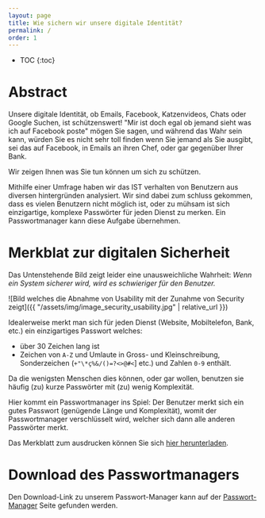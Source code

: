 ```yaml
---
layout: page
title: Wie sichern wir unsere digitale Identität?
permalink: /
order: 1
---
```

* TOC
{:toc}

# Abstract
Unsere digitale Identität, ob Emails, Facebook, Katzenvideos, Chats oder Google Suchen, ist schützenswert!
"Mir ist doch egal ob jemand sieht was ich auf Facebook poste" mögen Sie sagen, und während das Wahr sein kann, würden Sie es nicht sehr toll finden wenn Sie jemand als Sie ausgibt, sei das auf Facebook, in Emails an ihren Chef, oder gar gegenüber Ihrer Bank.

Wir zeigen Ihnen was Sie tun können um sich zu schützen.

Mithilfe einer Umfrage haben wir das IST verhalten von Benutzern aus diversen hintergründen analysiert. Wir sind dabei zum schluss gekommen, dass es vielen Benutzern nicht möglich ist, oder zu mühsam ist sich einzigartige, komplexe Passwörter für jeden Dienst zu merken. Ein Passwortmanager kann diese Aufgabe übernehmen.

# Merkblat zur digitalen Sicherheit
Das Untenstehende Bild zeigt leider eine unausweichliche Wahrheit: *Wenn ein System sicherer wird, wird es schwieriger für den Benutzer.*

![Bild welches die Abnahme von Usability mit der Zunahme von Security zeigt]({{ "/assets/img/image_security_usability.jpg" | relative_url }})

Idealerweise merkt man sich für jeden Dienst (Website, Mobiltelefon, Bank, etc.) ein einzigartiges Passwort welches:

 - über 30 Zeichen lang ist
 - Zeichen von `A-Z` und Umlaute in Gross- und Kleinschreibung, Sonderzeichen (`+"\*ç%&/()=?<>@#<`] etc.) und Zahlen `0-9` enthält.

Da die wenigsten Menschen dies können, oder gar wollen, benutzen sie häufig (zu) kurze Passwörter mit (zu) wenig Komplexität.

Hier kommt ein Passwortmanager ins Spiel: Der Benutzer merkt sich ein gutes Passwort (genügende Länge und Komplexität), womit der Passwortmanager verschlüsselt wird, welcher sich dann alle anderen Passwörter merkt.

Das Merkblatt zum ausdrucken können Sie sich [hier herunterladen](/passmanager/assets/pdf/merkblatt.pdf).

# Download des Passwortmanagers
Den Download-Link zu unserem Passwort-Manager kann auf der [Passwort-Manager](/passmanager/passwort-manager) Seite gefunden werden.
